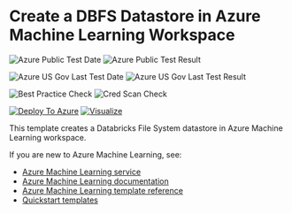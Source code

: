 # Create a DBFS Datastore in Azure Machine Learning Workspace

![Azure Public Test Date](https://azurequickstartsservice.blob.core.windows.net/badges/101-machine-learning-datastore-create-dbfs/PublicLastTestDate.svg)
![Azure Public Test Result](https://azurequickstartsservice.blob.core.windows.net/badges/101-machine-learning-datastore-create-dbfs/PublicDeployment.svg)

![Azure US Gov Last Test Date](https://azurequickstartsservice.blob.core.windows.net/badges/101-machine-learning-datastore-create-dbfs/FairfaxLastTestDate.svg)
![Azure US Gov Last Test Result](https://azurequickstartsservice.blob.core.windows.net/badges/101-machine-learning-datastore-create-dbfs/FairfaxDeployment.svg)

![Best Practice Check](https://azurequickstartsservice.blob.core.windows.net/badges/101-machine-learning-datastore-create-dbfs/BestPracticeResult.svg)
![Cred Scan Check](https://azurequickstartsservice.blob.core.windows.net/badges/101-machine-learning-datastore-create-dbfs/CredScanResult.svg)

[![Deploy To Azure](https://raw.githubusercontent.com/fathym-it/azure-quickstart-templates/master/1-CONTRIBUTION-GUIDE/images/deploytoazure.svg?sanitize=true)](https://portal.azure.com/#create/Microsoft.Template/uri/https%3A%2F%2Fraw.githubusercontent.com%2Ffathym-it%2Fazure-quickstart-templates%2Fmaster%2F101-machine-learning-datastore-create-dbfs%2Fazuredeploy.json)
[![Visualize](https://raw.githubusercontent.com/fathym-it/azure-quickstart-templates/master/1-CONTRIBUTION-GUIDE/images/visualizebutton.svg?sanitize=true)](http://armviz.io/#/?load=https%3A%2F%2Fraw.githubusercontent.com%2Ffathym-it%2Fazure-quickstart-templates%2Fmaster%2F101-machine-learning-datastore-create-dbfs%2Fazuredeploy.json)

This template creates a Databricks File System datastore in Azure Machine Learning workspace.

If you are new to Azure Machine Learning, see:

- [Azure Machine Learning service](https://azure.microsoft.com/services/machine-learning-service/)
- [Azure Machine Learning documentation](https://docs.microsoft.com/azure/machine-learning/)
- [Azure Machine Learning template reference](https://docs.microsoft.com/azure/templates/microsoft.machinelearningservices/allversions)
- [Quickstart templates](https://azure.microsoft.com/resources/templates/)